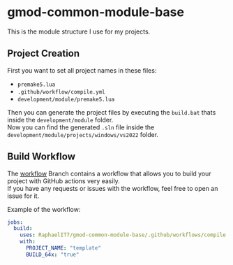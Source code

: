 # gmod-common-module-base
This is the module structure I use for my projects.

## Project Creation

First you want to set all project names in these files:  
- `premake5.lua`  
- `.github/workflow/compile.yml`  
- `development/module/premake5.lua`  

Then you can generate the project files by executing the `build.bat` thats inside the `development/module` folder.  
Now you can find the generated `.sln` file inside the `development/module/projects/windows/vs2022` folder.  


## Build Workflow
The [workflow](https://github.com/RaphaelIT7/gmod-common-module-base/tree/workflow) Branch contains a workflow that allows you to build your project with GitHub actions very easily.  
If you have any requests or issues with the workflow, feel free to open an issue for it.

Example of the workflow:
```yml
jobs:
  build:
    uses: RaphaelIT7/gmod-common-module-base/.github/workflows/compile.yml@workflow
    with:
      PROJECT_NAME: "template"
      BUILD_64x: "true"
```

